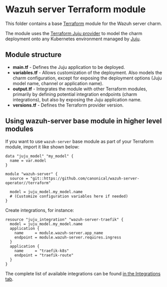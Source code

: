 # Wazuh server Terraform module

This folder contains a base [Terraform][Terraform] module for the Wazuh server charm.

The module uses the [Terraform Juju provider][Terraform Juju provider] to model the charm
deployment onto any Kubernetes environment managed by [Juju][Juju].

## Module structure

- **main.tf** - Defines the Juju application to be deployed.
- **variables.tf** - Allows customization of the deployment. Also models the charm configuration, 
  except for exposing the deployment options (Juju model name, channel or application name).
- **output.tf** - Integrates the module with other Terraform modules, primarily
  by defining potential integration endpoints (charm integrations), but also by exposing
  the Juju application name.
- **versions.tf** - Defines the Terraform provider version.

## Using wazuh-server base module in higher level modules

If you want to use `wazuh-server` base module as part of your Terraform module, import it
like shown below:

```text
data "juju_model" "my_model" {
  name = var.model
}

module "wazuh-server" {
  source = "git::https://github.com/canonical/wazuh-server-operator//terraform"
  
  model = juju_model.my_model.name
  # (Customize configuration variables here if needed)
}
```

Create integrations, for instance:

```text
resource "juju_integration" "wazuh-server-traefik" {
  model = juju_model.my_model.name
  application {
    name     = module.wazuh-server.app_name
    endpoint = module.wazuh-server.requires.ingress
  }
  application {
    name     = "traefik-k8s"
    endpoint = "traefik-route"
  }
}
```

The complete list of available integrations can be found [in the Integrations tab][wazuh-server-integrations].

[Terraform]: https://www.terraform.io/
[Terraform Juju provider]: https://registry.terraform.io/providers/juju/juju/latest
[Juju]: https://juju.is
[wazuh-server-integrations]: https://charmhub.io/wazuh-server/integrations
